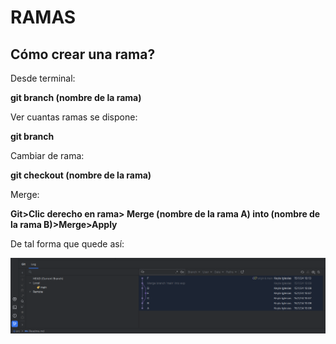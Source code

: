 # RAMAS
## Cómo crear una rama?


Desde terminal: 

**git branch (nombre de la rama)**

Ver cuantas ramas se dispone: 

**git branch**

Cambiar de rama:

**git checkout (nombre de la rama)**

Merge:

**Git>Clic derecho en rama> Merge (nombre de la rama A) into (nombre de la rama B)>Merge>Apply**

De tal forma que quede así: 

![Imagen ramas](Img/Screenshot_20240119_095627.png/)

